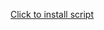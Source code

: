 <a href="https://github.com/adelta66/Append-Google-Search/raw/refs/heads/main/appendGoogleSearch.user.js">Click to install script</a>